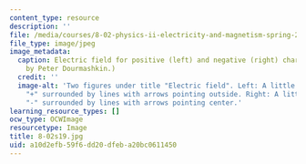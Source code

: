 ```yaml
---
content_type: resource
description: ''
file: /media/courses/8-02-physics-ii-electricity-and-magnetism-spring-2019/a10d2efb59f6dd20dfeba20bc0611450_8-02s19.jpg
file_type: image/jpeg
image_metadata:
  caption: Electric field for positive (left) and negative (right) charges. (Image
    by Peter Dourmashkin.)
  credit: ''
  image-alt: 'Two figures under title "Electric field". Left: A little circle labeled
    "+" surrounded by lines with arrows pointing outside. Right: A little circle labeled
    "-" surrounded by lines with arrows pointing center.'
learning_resource_types: []
ocw_type: OCWImage
resourcetype: Image
title: 8-02s19.jpg
uid: a10d2efb-59f6-dd20-dfeb-a20bc0611450
---
```

